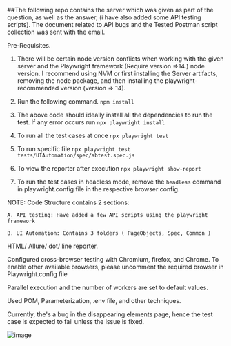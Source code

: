 ##The following repo contains the server which was given as part of the question, as well as the answer, (i have also added some API testing scripts). The document related to API bugs and the Tested Postman script collection was sent with the email. 

Pre-Requisites. 
1. There will be certain node version conflicts when working with the given server and the Playwright framework (Require version =>14.) node version. I recommend using NVM or first installing the Server artifacts, removing the node package, and then installing the playwright-recommended version (version => 14). 

2. Run the following command.
    `npm install`
3. The above code should ideally install all the dependencies to run the test. If any error occurs run `npx playwright install`
4. To run all the test cases at once `npx playwright test`
5. To run specific file `npx playwright test tests/UIAutomation/spec/abtest.spec.js`
6. To view the reporter after execution `npx playwright show-report`
7. To run the test cases in headless mode, remove the `headless` command in playwright.config file in the respective browser config. 


NOTE:
 Code Structure contains 2 sections: 

    A. API testing: Have added a few API scripts using the playwright framework

    B. UI Automation: Contains 3 folders ( PageObjects, Spec, Common )
    
 HTML/ Allure/ dot/ line reporter.
 
 Configured cross-browser testing with Chromium, firefox, and Chrome. To enable other available browsers, please uncomment the required browser in Playwright.config file
 
 Parallel execution and the number of workers are set to default values. 
 
 Used POM, Parameterization, .env file, and other techniques. 
 
 Currently, the's a bug in the disappearing elements page, hence the test case is expected to fail unless the issue is fixed. 
 
 
 ![image](https://user-images.githubusercontent.com/31664351/232641935-d7435dbb-cae8-4786-8dcc-40f5f70e06df.png)



                                        
